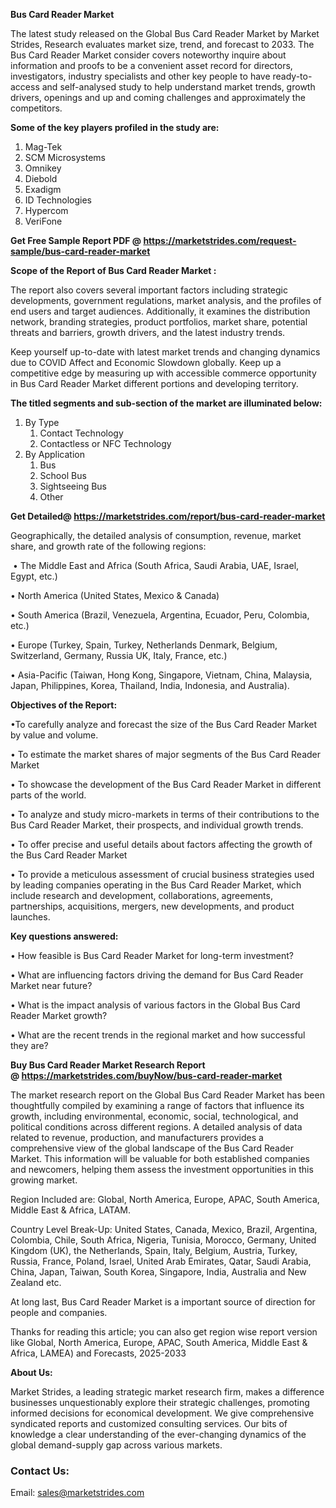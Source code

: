 <p><strong>Bus Card Reader Market</strong></p>
<p>The latest study released on the Global Bus Card Reader Market by Market Strides, Research evaluates market size, trend, and forecast to 2033. The Bus Card Reader Market consider covers noteworthy inquire about information and proofs to be a convenient asset record for directors, investigators, industry specialists and other key people to have ready-to-access and self-analysed study to help understand market trends, growth drivers, openings and up and coming challenges and approximately the competitors.</p>
<p><strong> Some of the key players profiled in the study are: </strong></p>
<ol>
<li>Mag-Tek</li>
<li>SCM Microsystems</li>
<li>Omnikey</li>
<li>Diebold</li>
<li>Exadigm</li>
<li>ID Technologies</li>
<li>Hypercom</li>
<li>VeriFone</li>
</ol>
<p><strong>Get Free Sample Report PDF @ <a href="https://marketstrides.com/request-sample/bus-card-reader-market">https://marketstrides.com/request-sample/bus-card-reader-market</a></strong></p>
<p><strong> Scope of the Report of Bus Card Reader Market : </strong></p>
<p>The report also covers several important factors including strategic developments, government regulations, market analysis, and the profiles of end users and target audiences. Additionally, it examines the distribution network, branding strategies, product portfolios, market share, potential threats and barriers, growth drivers, and the latest industry trends.</p>
<p>Keep yourself up-to-date with latest market trends and changing dynamics due to COVID Affect and Economic Slowdown globally. Keep up a competitive edge by measuring up with accessible commerce opportunity in Bus Card Reader Market different portions and developing territory.</p>
<p><strong> The titled segments and sub-section of the market are illuminated below: </strong></p>
<ol>
<li>By Type
<ol>
<li>Contact Technology</li>
<li>Contactless or NFC Technology</li>
</ol>
</li>
<li>By Application
<ol>
<li>Bus</li>
<li>School Bus</li>
<li>Sightseeing Bus</li>
<li>Other</li>
</ol>
</li>
</ol>
<p><strong>Get Detailed@ <a href="https://marketstrides.com/report/bus-card-reader-market">https://marketstrides.com/report/bus-card-reader-market</a></strong></p>
<p>Geographically, the detailed analysis of consumption, revenue, market share, and growth rate of the following regions:</p>
<p>&nbsp;&bull; The Middle East and Africa (South Africa, Saudi Arabia, UAE, Israel, Egypt, etc.)</p>
<p>&bull; North America (United States, Mexico &amp; Canada)</p>
<p>&bull; South America (Brazil, Venezuela, Argentina, Ecuador, Peru, Colombia, etc.)</p>
<p>&bull; Europe (Turkey, Spain, Turkey, Netherlands Denmark, Belgium, Switzerland, Germany, Russia UK, Italy, France, etc.)</p>
<p>&bull; Asia-Pacific (Taiwan, Hong Kong, Singapore, Vietnam, China, Malaysia, Japan, Philippines, Korea, Thailand, India, Indonesia, and Australia).</p>
<p><strong>Objectives of the Report: </strong></p>
<p>&bull;To carefully analyze and forecast the size of the Bus Card Reader Market by value and volume.</p>
<p>&bull; To estimate the market shares of major segments of the Bus Card Reader Market</p>
<p>&bull; To showcase the development of the Bus Card Reader Market in different parts of the world.</p>
<p>&bull; To analyze and study micro-markets in terms of their contributions to the Bus Card Reader Market, their prospects, and individual growth trends.</p>
<p>&bull; To offer precise and useful details about factors affecting the growth of the Bus Card Reader Market</p>
<p>&bull; To provide a meticulous assessment of crucial business strategies used by leading companies operating in the Bus Card Reader Market, which include research and development, collaborations, agreements, partnerships, acquisitions, mergers, new developments, and product launches.</p>
<p><strong>Key questions answered: </strong></p>
<p>&bull; How feasible is Bus Card Reader Market for long-term investment?</p>
<p>&bull; What are influencing factors driving the demand for Bus Card Reader Market near future?</p>
<p>&bull; What is the impact analysis of various factors in the Global Bus Card Reader Market growth?</p>
<p>&bull; What are the recent trends in the regional market and how successful they are?</p>
<p><strong>Buy Bus Card Reader Market Research Report @&nbsp;<a href="https://marketstrides.com/buyNow/bus-card-reader-market">https://marketstrides.com/buyNow/bus-card-reader-market</a></strong></p>
<p>The market research report on the Global Bus Card Reader Market has been thoughtfully compiled by examining a range of factors that influence its growth, including environmental, economic, social, technological, and political conditions across different regions. A detailed analysis of data related to revenue, production, and manufacturers provides a comprehensive view of the global landscape of the Bus Card Reader Market. This information will be valuable for both established companies and newcomers, helping them assess the investment opportunities in this growing market.</p>
<p>Region Included are: Global, North America, Europe, APAC, South America, Middle East &amp; Africa, LATAM.</p>
<p>Country Level Break-Up: United States, Canada, Mexico, Brazil, Argentina, Colombia, Chile, South Africa, Nigeria, Tunisia, Morocco, Germany, United Kingdom (UK), the Netherlands, Spain, Italy, Belgium, Austria, Turkey, Russia, France, Poland, Israel, United Arab Emirates, Qatar, Saudi Arabia, China, Japan, Taiwan, South Korea, Singapore, India, Australia and New Zealand etc.</p>
<p>At long last, Bus Card Reader Market is a important source of direction for people and companies.</p>
<p>Thanks for reading this article; you can also get region wise report version like Global, North America, Europe, APAC, South America, Middle East &amp; Africa, LAMEA) and Forecasts, 2025-2033</p>
<p><strong>About Us: </strong></p>
<p>Market Strides, a leading strategic market research firm, makes a difference businesses unquestionably explore their strategic challenges, promoting informed decisions for economical development. We give comprehensive syndicated reports and customized consulting services. Our bits of knowledge a clear understanding of the ever-changing dynamics of the global demand-supply gap across various markets.</p>
<h3>Contact Us:</h3>
<p>Email: <a href="mailto:sales@marketstrides.com">sales@marketstrides.com</a></p>
